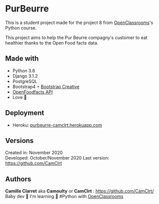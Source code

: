 PurBeurre
=================

This is a student project made for the project 8 from [OpenClassrooms](https://openclassrooms.com/)'s Python course.

This project aims to help the Pur Beurre compagny's customer to eat healthier thanks to the Open Food facts data.

## Made with

* Python 3.8
* Django 3.1.2
* PostgreSQL
* Bootstrap4 + [Bootstrap Creative](https://startbootstrap.com/theme/creative)
* [OpenFoodfacts API](https://fr.openfoodfacts.org/)
* Love 💙

## Deployment

* Heroku: [purbeurre-camclrt.herokuapp.com](http://purbeurre-camclrt.herokuapp.com/)

## Versions

Created in:   November 2020  
Developed:    October/November 2020
Last version: https://github.com/CamClrt

## Authors

**Camille Clarret** aka **Camoulty** or **CamClrt** : https://github.com/CamClrt/  
Baby dev 🐣 I'm learning 🐍 #Python with [OpenClassrooms](https://openclassrooms.com/)